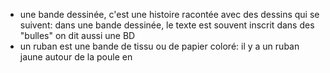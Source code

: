 - une bande dessinée, c'est une histoire racontée avec des dessins qui se suivent: dans une bande dessinée, le texte est souvent inscrit dans des "bulles"
  on dit aussi une BD
- un ruban est une bande de tissu ou de papier coloré: il y a un ruban jaune autour de la poule en